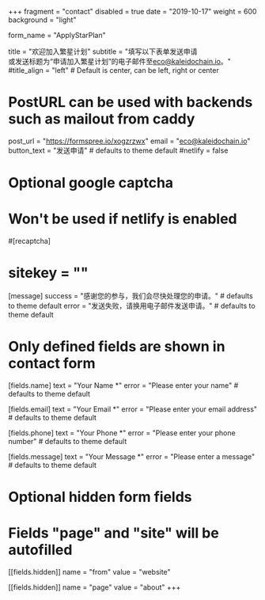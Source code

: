+++
fragment = "contact"
disabled = true
date = "2019-10-17"
weight = 600
background = "light"

form_name = "ApplyStarPlan"

title = "欢迎加入繁星计划"
subtitle  = "填写以下表单发送申请<br/>或发送标题为“申请加入繁星计划”的电子邮件至[eco@kaleidochain.io](mailto:eco@kaleidochain.io?subject=申请加入繁星计划)。"
#title_align = "left" # Default is center, can be left, right or center

# PostURL can be used with backends such as mailout from caddy
post_url = "https://formspree.io/xogzrzwx"
email = "eco@kaleidochain.io"
button_text = "发送申请" # defaults to theme default
#netlify = false

# Optional google captcha
# Won't be used if netlify is enabled
#[recaptcha]
#  sitekey = ""

[message]
  success = "感谢您的参与，我们会尽快处理您的申请。" # defaults to theme default
  error = "发送失败，请换用电子邮件发送申请。" # defaults to theme default

# Only defined fields are shown in contact form
[fields.name]
  text = "Your Name *"
  error = "Please enter your name" # defaults to theme default

[fields.email]
  text = "Your Email *"
  error = "Please enter your email address" # defaults to theme default

[fields.phone]
  text = "Your Phone *"
  error = "Please enter your phone number" # defaults to theme default

[fields.message]
  text = "Your Message *"
  error = "Please enter a message" # defaults to theme default

# Optional hidden form fields
# Fields "page" and "site" will be autofilled
[[fields.hidden]]
  name = "from"
  value = "website"

[[fields.hidden]]
  name = "page"
  value = "about"
+++
